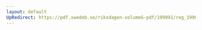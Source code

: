 ```yaml
---
layout: default
UpRedirect: https://pdf.swedeb.se/riksdagen-volumeG-pdf/199091/reg_199091/reg_199091_0166.pdf
---
```

